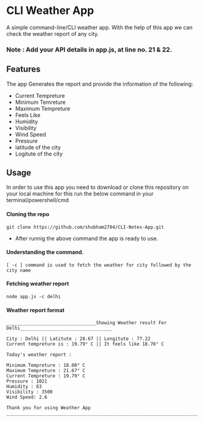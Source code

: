 # CLI Weather App

A simple command-line/CLI weather app. With the help of this app we can check the weather report of any city.

### Note : Add your API details in app.js, at line no. 21 & 22. 

## Features

The app Generates the report and provide the information of the following:

- Current Tempreture
- Minimum Temreture
- Maximum Tempreture
- Feels Like
- Humidity
- Visibility
- Wind Speed
- Pressure
- latitude of the city
- Logitute of the city

## Usage

In order to use this app you need to download or clone this repository on your local machine  for this run the below command in your terminal/powershell/cmd

#### Cloning the repo 

```
git clone https://github.com/shubham2704/CLI-Notes-App.git
```

- After runnig the above command the app is ready to use.

#### Understanding the command.

```
[ -c ] command is used to fetch the weather for city followed by the city name
```

#### Fetching weather report

```
node app.js -c delhi
```

#### Weather report format

```
_________________________________Showing Weather result For Delhi__________________________________

City : Delhi || Latitute : 28.67 || Longitute : 77.22
Current tempreture is : 19.79° C || It feels like 18.76° C

Today's weather report :

Minimum Tempreture : 18.00° C
Maximum Tempreture : 21.67° C
Current Tempreture : 19.79° C
Pressure : 1021
Humidity : 63
Visibility : 3500
Wind Speed: 2.6

Thank you for using Weather App
________________________________________________________________________________________________________________
```